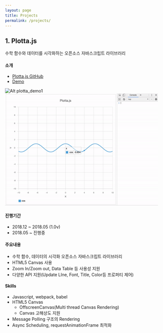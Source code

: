 ```yaml
---
layout: page
title: Projects
permalink: /projects/
---
```


## 1. Plotta.js

수학 함수와 데이터를 시각화하는 오픈소스 자바스크립트 라이브러리

#### 소개

- [Plotta.js GitHub](https://github.com/iamsjy17/Plotta.js)
- [Demo](https://iamsjy17.github.io/plotta.js-page/)

![Alt plotta_demo1](/assets/img/project/plotta_demo1.gif)
![Alt plotta_demo1](/assets/img/project/plotta_demo2.gif)

#### 진행기간

- 2018.12 ~ 2018.05 (1.0v)
- 2018.05 ~ 진행중

#### 주요내용

- 수학 함수, 데이터의 시각화 오픈소스 자바스크립트 라이브러리
- HTML5 Canvas 사용
- Zoom In/Zoom out, Data Table 등 사용성 지원
- 다양한 API 지원(Update LIne, Font, Title, Color등 프로퍼티 제어)

#### Skills

- Javascript, webpack, babel
- HTML5 Canvas
  - OffscreenCanvas(Multi thread Canvas Rendering)
  - Canvas 고해상도 지원
- Message Polling 구조의 Rendering
- Async Scheduling, requestAnimationFrame 최적화

